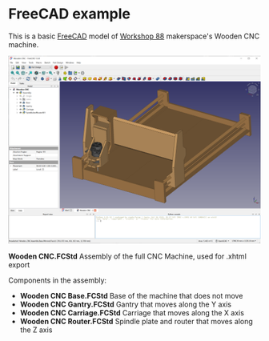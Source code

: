 # FreeCAD example

This is a basic [FreeCAD](https://www.freecad.org/) model of [Workshop 88](https://blog.workshop88.com/) makerspace's  Wooden CNC machine.

![Workshop 88 Wooden CNC in FreeCAD](../../media/Workshop%2088%20Wooden%20CNC%20in%20FreeCAD.png)

**Wooden CNC.FCStd** Assembly of the full CNC Machine, used for .xhtml export

Components in the assembly:
* **Wooden CNC Base.FCStd** Base of the machine that does not move
* **Wooden CNC Gantry.FCStd** Gantry that moves along the Y axis
* **Wooden CNC Carriage.FCStd** Carriage that moves along the X axis
* **Wooden CNC Router.FCStd** Spindle plate and router that moves along the Z axis



